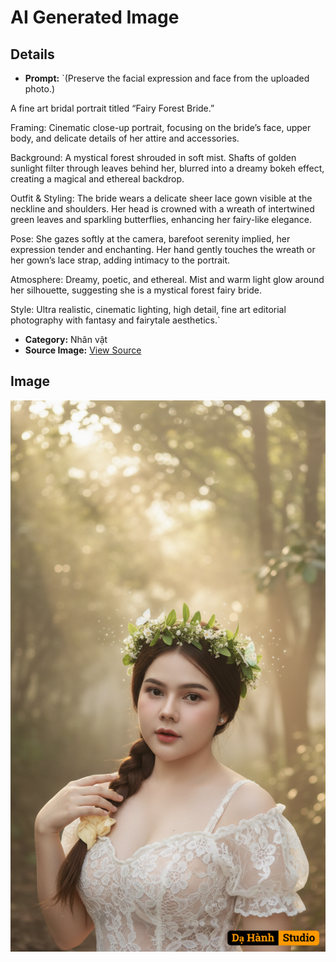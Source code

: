 # AI Generated Image

## Details
- **Prompt:** `(Preserve the facial expression and face from the uploaded photo.)

A fine art bridal portrait titled “Fairy Forest Bride.”

Framing: Cinematic close-up portrait, focusing on the bride’s face, upper body, and delicate details of her attire and accessories.

Background: A mystical forest shrouded in soft mist. Shafts of golden sunlight filter through leaves behind her, blurred into a dreamy bokeh effect, creating a magical and ethereal backdrop.

Outfit & Styling: The bride wears a delicate sheer lace gown visible at the neckline and shoulders. Her head is crowned with a wreath of intertwined green leaves and sparkling butterflies, enhancing her fairy-like elegance.

Pose: She gazes softly at the camera, barefoot serenity implied, her expression tender and enchanting. Her hand gently touches the wreath or her gown’s lace strap, adding intimacy to the portrait.

Atmosphere: Dreamy, poetic, and ethereal. Mist and warm light glow around her silhouette, suggesting she is a mystical forest fairy bride.

Style: Ultra realistic, cinematic lighting, high detail, fine art editorial photography with fantasy and fairytale aesthetics.`
- **Category:** Nhân vật
- **Source Image:** [View Source](https://raw.githubusercontent.com/lenzcomvth/ImageLibrary/main/Female.png)

## Image
![AI Generated Image](./image-2025-10-03T08-38-36-450Z.png)